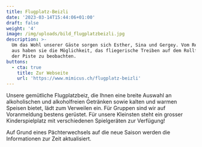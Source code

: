 ```yaml
---
title: Flugplatz-Beizli
date: '2023-03-14T15:44:06+01:00'
draft: false
weight: '4'
image: /img/uploads/bild_flugplatzbeizli.jpg
description: >-
  Um das Wohl unserer Gäste sorgen sich Esther, Sina und Gergey. Vom Restaurant
  aus haben sie die Möglichkeit, das fliegerische Treiben auf dem Rollfeld und
  der Piste zu beobachten.
buttons:
  - cta: true
    title: Zur Webseite
    url: 'https://www.mimicus.ch/flugplatz-beizli'
---
```

Unsere gemütliche Flugplatzbeiz, die Ihnen eine breite Auswahl an alkoholischen und alkoholfreien Getränken sowie kalten und warmen Speisen bietet, lädt zum Verweilen ein. Für Gruppen sind wir auf Voranmeldung bestens gerüstet. Für unsere Kleinsten steht ein grosser Kinderspielplatz mit verschiedenen Spielgeräten zur Verfügung!

Auf Grund eines Pächterwechsels auf die neue Saison werden die Informationen zur Zeit aktualisiert.
